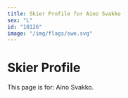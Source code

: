 ```yaml
---
title: Skier Profile for Aino Svakko
sex: "L"
id: "10126"
image: "/img/flags/swe.svg" 
---
```


# Skier Profile

This page is for: Aino Svakko.
    